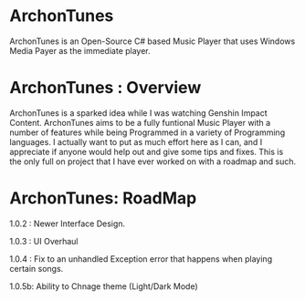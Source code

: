 # ArchonTunes
ArchonTunes is an Open-Source C# based Music Player that uses Windows Media Payer as the immediate player.

# ArchonTunes : Overview

ArchonTunes is a sparked idea while I was watching Genshin Impact Content.
ArchonTunes aims to be a fully funtional Music Player with a number of features while being Programmed in a variety of Programming languages.
I actually want to put as much effort here as I can, and I appreciate if anyone would help out and give some tips and fixes.
This is the only full on project that I have ever worked on with a roadmap and such.

# ArchonTunes: RoadMap

1.0.2 : Newer Interface Design.

1.0.3 : UI Overhaul

1.0.4 : Fix to an unhandled Exception error that happens when playing certain songs.

1.0.5b: Ability to Chnage theme (Light/Dark Mode)
